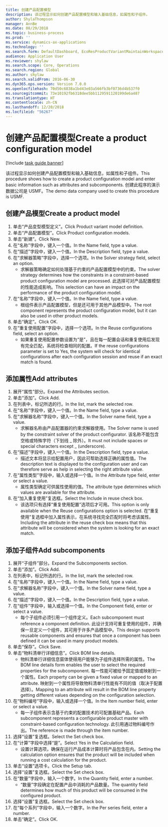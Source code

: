 ```yaml
---
title: 创建产品配置模型
description: 该过程显示如何创建产品配置模型和输入基础信息，如属性和子组件。
author: ShylaThompson
manager: AnnBe
ms.date: 08/29/2018
ms.topic: business-process
ms.prod: ''
ms.service: dynamics-ax-applications
ms.technology: ''
ms.search.form: DefaultDashboard, EcoResProductVariantMaintainWorkspace, PCProductConfigurationModelListPage, PCCreateProductConfigurationModel, PCProductConfigurationModelDetails, PCBOMLineDetails
audience: Application User
ms.reviewer: shylaw
ms.search.scope: Core, Operations
ms.search.region: Global
ms.author: shylaw
ms.search.validFrom: 2016-06-30
ms.dyn365.ops.version: Version 7.0.0
ms.openlocfilehash: 70d50c6838a1bd43e03a566fb3bf0736d4b537f0
ms.sourcegitcommit: 73e10192fb6318dee5bb1129591120199de6a487
ms.translationtype: HT
ms.contentlocale: zh-CN
ms.lasthandoff: 12/20/2018
ms.locfileid: "56267"
---
```

# <a name="create-a-product-configuration-model"></a><span data-ttu-id="52a88-103">创建产品配置模型</span><span class="sxs-lookup"><span data-stu-id="52a88-103">Create a product configuration model</span></span>

[!include [task guide banner](../../includes/task-guide-banner.md)]

<span data-ttu-id="52a88-104">该过程显示如何创建产品配置模型和输入基础信息，如属性和子组件。</span><span class="sxs-lookup"><span data-stu-id="52a88-104">This procedure shows how to create a product configuration model and enter basic information such as attributes and subcomponents.</span></span> <span data-ttu-id="52a88-105">创建此程序的演示数据公司是 USMF。</span><span class="sxs-lookup"><span data-stu-id="52a88-105">The demo data company used to create this procedure is USMF.</span></span>


## <a name="create-a-product-model"></a><span data-ttu-id="52a88-106">创建产品模型</span><span class="sxs-lookup"><span data-stu-id="52a88-106">Create a product model</span></span>
1. <span data-ttu-id="52a88-107">单击“产品变型模型定义”。</span><span class="sxs-lookup"><span data-stu-id="52a88-107">Click Product variant model definition.</span></span>
2. <span data-ttu-id="52a88-108">单击“产品配置模型”。</span><span class="sxs-lookup"><span data-stu-id="52a88-108">Click Product configuration models.</span></span>
3. <span data-ttu-id="52a88-109">单击“新建”。</span><span class="sxs-lookup"><span data-stu-id="52a88-109">Click New.</span></span>
4. <span data-ttu-id="52a88-110">在“名称”字段中，键入一个值。</span><span class="sxs-lookup"><span data-stu-id="52a88-110">In the Name field, type a value.</span></span>
5. <span data-ttu-id="52a88-111">在“描述”字段中，键入一个值。</span><span class="sxs-lookup"><span data-stu-id="52a88-111">In the Description field, type a value.</span></span>
6. <span data-ttu-id="52a88-112">在“求解器策略”字段中，选择一个选项。</span><span class="sxs-lookup"><span data-stu-id="52a88-112">In the Solver strategy field, select an option.</span></span>
    * <span data-ttu-id="52a88-113">求解器策略确定如何处理基于约束的产品配置模型中的约束。</span><span class="sxs-lookup"><span data-stu-id="52a88-113">The solver strategy determines how the constraints in a constraint-based product configuration model are processed.</span></span> <span data-ttu-id="52a88-114">此选择可对产品配置模型的性能造成影响。</span><span class="sxs-lookup"><span data-stu-id="52a88-114">This selection can have an impact on the performance of the product configuration model.</span></span>  
7. <span data-ttu-id="52a88-115">在“名称”字段中，键入一个值。</span><span class="sxs-lookup"><span data-stu-id="52a88-115">In the Name field, type a value.</span></span>
    * <span data-ttu-id="52a88-116">根组件表示产品配置模型，但是还可用于其他产品模型中。</span><span class="sxs-lookup"><span data-stu-id="52a88-116">The root component represents the product configuration model, but it can also be used in other product models.</span></span>  
8. <span data-ttu-id="52a88-117">单击“确定”。</span><span class="sxs-lookup"><span data-stu-id="52a88-117">Click OK.</span></span>
9. <span data-ttu-id="52a88-118">在“重复使用配置”字段中，选择一个选项。</span><span class="sxs-lookup"><span data-stu-id="52a88-118">In the Reuse configurations field, select an option.</span></span>
    * <span data-ttu-id="52a88-119">如果重复使用配置参数设置为“是”，且在每一配置会话和重复使用后发现有完全匹配，系统将检查相同的配置。</span><span class="sxs-lookup"><span data-stu-id="52a88-119">If the reuse configurations parameter is set to Yes, the system will check for identical configurations after each configuration session and reuse if an exact match is found.</span></span>  

## <a name="add-attributes"></a><span data-ttu-id="52a88-120">添加属性</span><span class="sxs-lookup"><span data-stu-id="52a88-120">Add attributes</span></span>
1. <span data-ttu-id="52a88-121">展开“属性”部分。</span><span class="sxs-lookup"><span data-stu-id="52a88-121">Expand the Attributes section.</span></span>
2. <span data-ttu-id="52a88-122">单击“添加”。</span><span class="sxs-lookup"><span data-stu-id="52a88-122">Click Add.</span></span>
3. <span data-ttu-id="52a88-123">在列表中，标记所选的行。</span><span class="sxs-lookup"><span data-stu-id="52a88-123">In the list, mark the selected row.</span></span>
4. <span data-ttu-id="52a88-124">在“名称”字段中，键入一个值。</span><span class="sxs-lookup"><span data-stu-id="52a88-124">In the Name field, type a value.</span></span>
5. <span data-ttu-id="52a88-125">在“求解器名称”字段中，键入一个值。</span><span class="sxs-lookup"><span data-stu-id="52a88-125">In the Solver name field, type a value.</span></span>
    * <span data-ttu-id="52a88-126">求解器名称由产品配置器的约束求解器使用。</span><span class="sxs-lookup"><span data-stu-id="52a88-126">The Solver name is used by the constraint solver of the product configurator.</span></span> <span data-ttu-id="52a88-127">该名称不能包含空格或特殊字符（下划线 _ 除外）。</span><span class="sxs-lookup"><span data-stu-id="52a88-127">It must not include spaces or special characters except _ (underscore).</span></span>  
6. <span data-ttu-id="52a88-128">在“描述”字段中，键入一个值。</span><span class="sxs-lookup"><span data-stu-id="52a88-128">In the Description field, type a value.</span></span>
    * <span data-ttu-id="52a88-129">描述文本将显示给配置用户，因此可帮助选择正确的属性值。</span><span class="sxs-lookup"><span data-stu-id="52a88-129">The description text is displayed to the configuration user and can therefore serve as help in selecting the right attribute value.</span></span>  
7. <span data-ttu-id="52a88-130">在“属性类型”字段中，输入或选择一个值。</span><span class="sxs-lookup"><span data-stu-id="52a88-130">In the Attribute type field, enter or select a value.</span></span>
    * <span data-ttu-id="52a88-131">属性类型确定可供属性使用的值。</span><span class="sxs-lookup"><span data-stu-id="52a88-131">The attribute type determines which values are available for the attribute.</span></span>  
8. <span data-ttu-id="52a88-132">在“加入重复使用”复选框。</span><span class="sxs-lookup"><span data-stu-id="52a88-132">Select the Include in reuse check box.</span></span>
    * <span data-ttu-id="52a88-133">该选项只有选择“重复使用配置”选项后才可用。</span><span class="sxs-lookup"><span data-stu-id="52a88-133">This option is only available when the Reuse configurations option is selected.</span></span> <span data-ttu-id="52a88-134">在“重复使用”复选框中加入属性表示，在系统寻找完全匹配时将考虑该属性。</span><span class="sxs-lookup"><span data-stu-id="52a88-134">Including the attribute in the reuse check box means that this attribute will be considered when the system is looking for an exact match.</span></span>  

## <a name="add-subcomponents"></a><span data-ttu-id="52a88-135">添加子组件</span><span class="sxs-lookup"><span data-stu-id="52a88-135">Add subcomponents</span></span>
1. <span data-ttu-id="52a88-136">展开“子组件”部分。</span><span class="sxs-lookup"><span data-stu-id="52a88-136">Expand the Subcomponents section.</span></span>
2. <span data-ttu-id="52a88-137">单击“添加”。</span><span class="sxs-lookup"><span data-stu-id="52a88-137">Click Add.</span></span>
3. <span data-ttu-id="52a88-138">在列表中，标记所选的行。</span><span class="sxs-lookup"><span data-stu-id="52a88-138">In the list, mark the selected row.</span></span>
4. <span data-ttu-id="52a88-139">在“名称”字段中，键入一个值。</span><span class="sxs-lookup"><span data-stu-id="52a88-139">In the Name field, type a value.</span></span>
5. <span data-ttu-id="52a88-140">在“求解器名称”字段中，键入一个值。</span><span class="sxs-lookup"><span data-stu-id="52a88-140">In the Solver name field, type a value.</span></span>
6. <span data-ttu-id="52a88-141">在“描述”字段中，键入一个值。</span><span class="sxs-lookup"><span data-stu-id="52a88-141">In the Description field, type a value.</span></span>
7. <span data-ttu-id="52a88-142">在“组件”字段中，输入或选择一个值。</span><span class="sxs-lookup"><span data-stu-id="52a88-142">In the Component field, enter or select a value.</span></span>
    * <span data-ttu-id="52a88-143">每个子组件必须引用一个组件定义。</span><span class="sxs-lookup"><span data-stu-id="52a88-143">Each subcomponent must reference a component definition.</span></span> <span data-ttu-id="52a88-144">此设计支持可重复使用的组件，并确保一旦定义一个组件，其可用于许多产品模型中。</span><span class="sxs-lookup"><span data-stu-id="52a88-144">This design supports reusable components and ensures that once a component has been defined it can be used in many product models.</span></span>  
8. <span data-ttu-id="52a88-145">单击“保存”。</span><span class="sxs-lookup"><span data-stu-id="52a88-145">Click Save.</span></span>
9. <span data-ttu-id="52a88-146">单击“物料清单行详细信息”。</span><span class="sxs-lookup"><span data-stu-id="52a88-146">Click BOM line details.</span></span>
    * <span data-ttu-id="52a88-147">物料清单行详细信息窗体使得用户能够为子组件选择所需的属性。</span><span class="sxs-lookup"><span data-stu-id="52a88-147">The BOM line details form enables the user to select the required properties for the subcomponent.</span></span> <span data-ttu-id="52a88-148">每一性能可被给予固定值或映射到一个属性。</span><span class="sxs-lookup"><span data-stu-id="52a88-148">Each property can be given a fixed value or mapped to an attribute.</span></span> <span data-ttu-id="52a88-149">映射到一个属性将导致物料清单行性能有不同的值（取决于配置选择）。</span><span class="sxs-lookup"><span data-stu-id="52a88-149">Mapping to an attribute will result in the BOM line property getting different values depending on the configuration selection.</span></span>  
10. <span data-ttu-id="52a88-150">在“物料编号”字段中，输入或选择一个值。</span><span class="sxs-lookup"><span data-stu-id="52a88-150">In the Item number field, enter or select a value.</span></span>
    * <span data-ttu-id="52a88-151">每一子组件表示含基于约束的配置技术的可配置基础产品。</span><span class="sxs-lookup"><span data-stu-id="52a88-151">Each subcomponent represents a configurable product master with constraint-based configuration technology.</span></span> <span data-ttu-id="52a88-152">此引用通过物料编号作出。</span><span class="sxs-lookup"><span data-stu-id="52a88-152">The reference is made through the item number.</span></span>  
11. <span data-ttu-id="52a88-153">选择“设置”复选框。</span><span class="sxs-lookup"><span data-stu-id="52a88-153">Select the Set check box.</span></span>
12. <span data-ttu-id="52a88-154">在“计算”字段中选择“是”。</span><span class="sxs-lookup"><span data-stu-id="52a88-154">Select Yes in the Calculation field.</span></span>
    * <span data-ttu-id="52a88-155">设置计算选项，确保在运行产品成本计算时将产品包含在内。</span><span class="sxs-lookup"><span data-stu-id="52a88-155">Setting the calculation option ensures that the product will be included when running a cost calculation for the product.</span></span>  
13. <span data-ttu-id="52a88-156">单击“设置”选项卡。</span><span class="sxs-lookup"><span data-stu-id="52a88-156">Click the Setup tab.</span></span>
14. <span data-ttu-id="52a88-157">选择“设置”复选框。</span><span class="sxs-lookup"><span data-stu-id="52a88-157">Select the Set check box.</span></span>
15. <span data-ttu-id="52a88-158">在“数量”字段中，输入一个数字。</span><span class="sxs-lookup"><span data-stu-id="52a88-158">In the Quantity field, enter a number.</span></span>
    * <span data-ttu-id="52a88-159">“数量”字段确定在配置产品中消耗的产品数量。</span><span class="sxs-lookup"><span data-stu-id="52a88-159">The quantity field determines how much of this product will be consumed in the configured product.</span></span>  
16. <span data-ttu-id="52a88-160">选择“设置”复选框。</span><span class="sxs-lookup"><span data-stu-id="52a88-160">Select the Set check box.</span></span>
17. <span data-ttu-id="52a88-161">在“每个系列”字段中，输入一个数字。</span><span class="sxs-lookup"><span data-stu-id="52a88-161">In the Per series field, enter a number.</span></span>
18. <span data-ttu-id="52a88-162">单击“确定”。</span><span class="sxs-lookup"><span data-stu-id="52a88-162">Click OK.</span></span>

